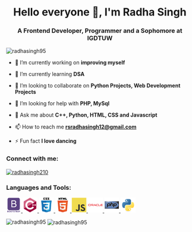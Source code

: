 
<h1 align="center">Hello everyone 👋, I'm Radha Singh</h1>
<h3 align="center">A Frontend Developer, Programmer and a Sophomore at IGDTUW</h3>

<p align="left"> <img src="https://komarev.com/ghpvc/?username=radhasingh95&label=Profile%20views&color=0e75b6&style=flat" alt="radhasingh95" /> </p>

- 🔭 I’m currently working on **improving myself**

- 🌱 I’m currently learning **DSA**

- 👯 I’m looking to collaborate on **Python Projects, Web Development Projects**

- 🤝 I’m looking for help with **PHP, MySql**

- 💬 Ask me about **C++, Python, HTML, CSS and Javascript**

- 📫 How to reach me **rsradhasingh12@gmail.com**

- ⚡ Fun fact **I love dancing**

<h3 align="left">Connect with me:</h3>
<p align="left">
<a href="https://linkedin.com/in/radhasingh210" target="blank"><img align="center" src="https://raw.githubusercontent.com/rahuldkjain/github-profile-readme-generator/master/src/images/icons/Social/linked-in-alt.svg" alt="radhasingh210" height="30" width="40" /></a>
</p>

<h3 align="left">Languages and Tools:</h3>
<p align="left"> <a href="https://getbootstrap.com" target="_blank"> <img src="https://raw.githubusercontent.com/devicons/devicon/master/icons/bootstrap/bootstrap-plain-wordmark.svg" alt="bootstrap" width="40" height="40"/> </a> <a href="https://www.w3schools.com/cpp/" target="_blank"> <img src="https://raw.githubusercontent.com/devicons/devicon/master/icons/cplusplus/cplusplus-original.svg" alt="cplusplus" width="40" height="40"/> </a> <a href="https://www.w3schools.com/css/" target="_blank"> <img src="https://raw.githubusercontent.com/devicons/devicon/master/icons/css3/css3-original-wordmark.svg" alt="css3" width="40" height="40"/> </a> <a href="https://www.w3.org/html/" target="_blank"> <img src="https://raw.githubusercontent.com/devicons/devicon/master/icons/html5/html5-original-wordmark.svg" alt="html5" width="40" height="40"/> </a> <a href="https://developer.mozilla.org/en-US/docs/Web/JavaScript" target="_blank"> <img src="https://raw.githubusercontent.com/devicons/devicon/master/icons/javascript/javascript-original.svg" alt="javascript" width="40" height="40"/> </a> <a href="https://www.oracle.com/" target="_blank"> <img src="https://raw.githubusercontent.com/devicons/devicon/master/icons/oracle/oracle-original.svg" alt="oracle" width="40" height="40"/> </a> <a href="https://www.php.net" target="_blank"> <img src="https://raw.githubusercontent.com/devicons/devicon/master/icons/php/php-original.svg" alt="php" width="40" height="40"/> </a> <a href="https://www.python.org" target="_blank"> <img src="https://raw.githubusercontent.com/devicons/devicon/master/icons/python/python-original.svg" alt="python" width="40" height="40"/> </a> </p>

<p><img align="left" src="https://github-readme-stats.vercel.app/api/top-langs?username=radhasingh95&show_icons=true&locale=en&layout=compact" alt="radhasingh95" /></p>

<p>&nbsp;<img align="center" src="https://github-readme-stats.vercel.app/api?username=radhasingh95&show_icons=true&locale=en" alt="radhasingh95" /></p>


